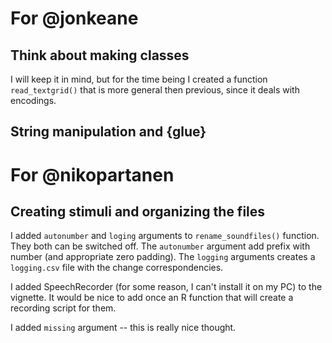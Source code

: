 # For  @jonkeane

## Think about making classes

I will keep it in mind, but for the time being I created a function `read_textgrid()` that is more general then previous, since it deals with encodings.

## String manipulation and {glue}



# For  @nikopartanen

## Creating stimuli and organizing the files
I added `autonumber` and `loging` arguments to `rename_soundfiles()` function. They both can be switched off. The `autonumber` argument add prefix with number (and appropriate zero padding). The `logging` arguments creates a `logging.csv` file with the change correspondencies.

I added SpeechRecorder (for some reason, I can't install it on my PC) to the vignette. It would be nice to add once an R function that will create a recording script for them.

I added `missing` argument -- this is really nice thought.
